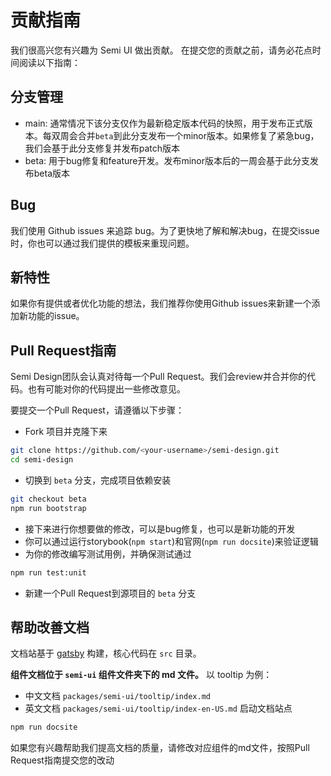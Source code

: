 # 贡献指南

我们很高兴您有兴趣为 Semi UI 做出贡献。 在提交您的贡献之前，请务必花点时间阅读以下指南：

## 分支管理
 - main: 通常情况下该分支仅作为最新稳定版本代码的快照，用于发布正式版本。每双周会合并`beta`到此分支发布一个minor版本。如果修复了紧急bug，我们会基于此分支修复并发布patch版本
 - beta: 用于bug修复和feature开发。发布minor版本后的一周会基于此分支发布beta版本
## Bug
我们使用 Github issues 来追踪 bug。为了更快地了解和解决bug，在提交issue时，你也可以通过我们提供的模板来重现问题。
## 新特性
如果你有提供或者优化功能的想法，我们推荐你使用Github issues来新建一个添加新功能的issue。

## Pull Request指南
Semi Design团队会认真对待每一个Pull Request。我们会review并合并你的代码。也有可能对你的代码提出一些修改意见。

要提交一个Pull Request，请遵循以下步骤：
 - Fork 项目并克隆下来
```bash
git clone https://github.com/<your-username>/semi-design.git
cd semi-design
```
 - 切换到 `beta` 分支，完成项目依赖安装
```bash
git checkout beta
npm run bootstrap
```
 - 接下来进行你想要做的修改，可以是bug修复，也可以是新功能的开发
 - 你可以通过运行storybook(`npm start`)和官网(`npm run docsite`)来验证逻辑
 - 为你的修改编写测试用例，并确保测试通过
```bash
npm run test:unit
```
 - 新建一个Pull Request到源项目的 `beta` 分支

## 帮助改善文档
文档站基于 [gatsby](https://www.gatsbyjs.com/) 构建，核心代码在 `src` 目录。

**组件文档位于 `semi-ui` 组件文件夹下的 md 文件。** 以 tooltip 为例：

* 中文文档 `packages/semi-ui/tooltip/index.md` 
* 英文文档 `packages/semi-ui/tooltip/index-en-US.md`
启动文档站点
```sh
npm run docsite
```
如果您有兴趣帮助我们提高文档的质量，请修改对应组件的md文件，按照Pull Request指南提交您的改动
